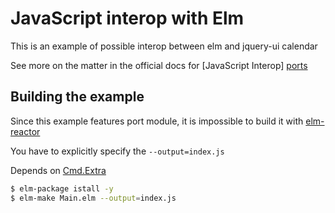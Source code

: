 # JavaScript interop with Elm

This is an example of possible interop between elm and jquery-ui calendar

See more on the matter in the official docs for [JavaScript Interop] [ports]

## Building the example

Since this example features port module, it is impossible to build it with [elm-reactor](https://github.com/elm-lang/elm-reactor)

You have to explicitly specify the `--output=index.js`

Depends on [Cmd.Extra](http://package.elm-lang.org/packages/shmookey/cmd-extra/1.0.0/Cmd-Extra)

```sh
$ elm-package istall -y
$ elm-make Main.elm --output=index.js
```

[ports]: <http://guide.elm-lang.org/interop/javascript.html>
